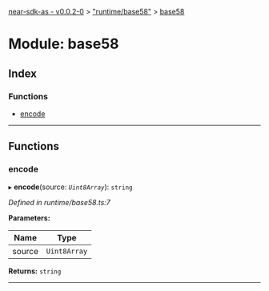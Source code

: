 [near-sdk-as - v0.0.2-0](../README.md) > ["runtime/base58"](../modules/_runtime_base58_.md) > [base58](../modules/_runtime_base58_.base58.md)

# Module: base58

## Index

### Functions

* [encode](_runtime_base58_.base58.md#encode)

---

## Functions

<a id="encode"></a>

###  encode

▸ **encode**(source: *`Uint8Array`*): `string`

*Defined in runtime/base58.ts:7*

**Parameters:**

| Name | Type |
| ------ | ------ |
| source | `Uint8Array` |

**Returns:** `string`

___

